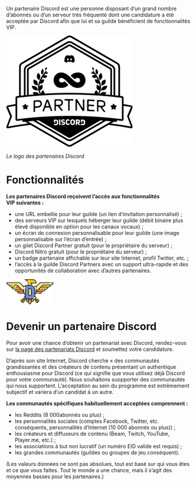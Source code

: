 <!-- TITLE: French - Partenaire -->

Un partenaire Discord est une personne disposant d’un grand nombre d’abonnés ou d’un serveur très fréquenté dont une candidature a été acceptée par Discord afin que lui et sa guilde bénéficient de fonctionnalités VIP.

![Partnerlogo](/uploads/partner/partnerlogo.png "Partnerlogo")

*Le logo des partenaires Discord*

# Fonctionnalités
**Les partenaires Discord reçoivent l’accès aux fonctionnalités VIP suivantes :**
* une URL embellie pour leur guilde (un lien d’invitation personnalisé) ;
* des serveurs VIP sur lesquels héberger leur guilde (débit binaire plus élevé disponible en option pour les canaux vocaux) ;
* un écran de connexion personnalisable pour leur guilde (une image personnalisable sur l’écran d’entrée) ;
* un gilet Discord Partner gratuit (pour le propriétaire du serveur) ;
* Discord Nitro gratuit (pour le propriétaire du serveur) ;
* un badge partenaire affichable sur leur site Internet, profil Twitter, etc. ;
* l’accès à la guilde Discord Partners avec un support ultra-rapide et des opportunités de collaboration avec d’autres partenaires.

![Njjbheg](/uploads/partner/njjbheg.png "Njjbheg")

# Devenir un partenaire Discord
Pour avoir une chance d’obtenir un partenariat avec Discord, rendez-vous sur [la page des partenariats Discord](http://discordapp.com/partners) et soumettez votre candidature.

D’après son site Internet, Discord cherche « des communautés grandissantes et des créateurs de contenu présentant un authentique enthousiasme pour Discord (ce qui signifie que vous utilisez déjà Discord pour votre communauté). Nous souhaitons suopporter des communautés qui nous supportent. L’acceptation au sein du programme est extrêmement subjectif et variera d’un candidat à un autre.

**Les communautés spécifiques habituellement acceptées comprennent :**
* les Reddits (8 000abonnés ou plus) ;
* les personnalités sociales (comptes Facebook, Twitter, etc. conséquents, personnalités d’Internet (10 000 abonnés ou plus)) ;
* les créateurs et diffuseurs de contenu (Beam, Twitch, YouTube, Player.me, etc.) ;
* les associations à but non lucratif (un numéro EID valide est requis) ;
* les grandes communautés (guildes ou groupes de jeu conséquent).

(Les valeurs données ne sont pas absolues, tout est basé sur qui vous êtes et ce que vous faites. Tout le monde a une chance, mais il s’agit des moyennes basses pour les partenaires.)